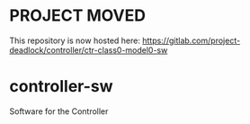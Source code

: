 # PROJECT MOVED

This repository is now hosted here: https://gitlab.com/project-deadlock/controller/ctr-class0-model0-sw

# controller-sw
Software for the Controller
